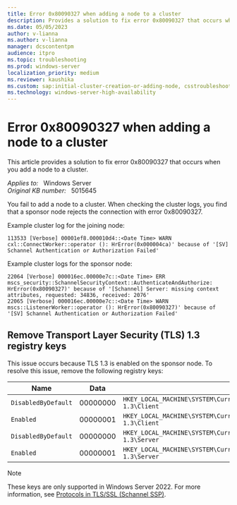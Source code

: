 ```yaml
---
title: Error 0x80090327 when adding a node to a cluster
description: Provides a solution to fix error 0x80090327 that occurs when you add a node to a cluster.
ms.date: 05/05/2023
author: v-lianna
ms.author: v-lianna
manager: dcscontentpm
audience: itpro
ms.topic: troubleshooting
ms.prod: windows-server
localization_priority: medium
ms.reviewer: kaushika
ms.custom: sap:initial-cluster-creation-or-adding-node, csstroubleshoot, ikb2lmc
ms.technology: windows-server-high-availability
---
```

# Error 0x80090327 when adding a node to a cluster

This article provides a solution to fix error 0x80090327 that occurs when you add a node to a cluster.

_Applies to:_ &nbsp; Windows Server  
_Original KB number:_ &nbsp; 5015645

You fail to add a node to a cluster. When checking the cluster logs, you find that a sponsor node rejects the connection with error 0x80090327.

Example cluster log for the joining node:

```output
113533 [Verbose] 00001ef8.000010d4::<Date Time> WARN  cxl::ConnectWorker::operator (): HrError(0x000004ca)' because of '[SV] Schannel Authentication or Authorization Failed'
```

Example cluster logs for the sponsor node:

```output
22064 [Verbose] 000016ec.00000e7c::<Date Time> ERR   mscs_security::SchannelSecurityContext::AuthenticateAndAuthorize: HrError(0x80090327)' because of '[Schannel] Server: missing context attributes, requested: 34836, received: 2076'
22065 [Verbose] 000016ec.00000e7c::<Date Time> WARN  mscs::ListenerWorker::operator (): HrError(0x80090327)' because of '[SV] Schannel Authentication or Authorization Failed'
```

## Remove Transport Layer Security (TLS) 1.3 registry keys

This issue occurs because TLS 1.3 is enabled on the sponsor node. To resolve this issue, remove the following registry keys:

|Name  |Data  |Path  |
|---------|---------|---------|
|`DisabledByDefault`     |00000000        |`HKEY_LOCAL_MACHINE\SYSTEM\CurrentControlSet\Control\SecurityProviders\SCHANNEL\Protocols\TLS 1.3\Client`         |
|`Enabled`     |00000001        |`HKEY_LOCAL_MACHINE\SYSTEM\CurrentControlSet\Control\SecurityProviders\SCHANNEL\Protocols\TLS 1.3\Client`         |
|`DisabledByDefault`     |00000000        |`HKEY_LOCAL_MACHINE\SYSTEM\CurrentControlSet\Control\SecurityProviders\SCHANNEL\Protocols\TLS 1.3\Server`         |
|`Enabled`     |00000001        |`HKEY_LOCAL_MACHINE\SYSTEM\CurrentControlSet\Control\SecurityProviders\SCHANNEL\Protocols\TLS 1.3\Server`         |

> [!NOTE]
> These keys are only supported in Windows Server 2022. For more information, see [Protocols in TLS/SSL (Schannel SSP)](/windows/win32/secauthn/protocols-in-tls-ssl--schannel-ssp-).
